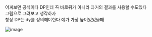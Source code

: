 어찌보면 공식이다 DP인데 꼭 바로뒤가 아니라 과거의 결과를 사용할 수도있다  <br> 
그림으로 그려보고 생각하자 <br>
항상 DP는 dy를 정의해야한다 얘가 가장 높이있었을때  <br>


![image](https://github.com/cwangg897/learning/assets/79621675/27bb41a6-bf24-4a86-a716-1ff17e63dfb9)
